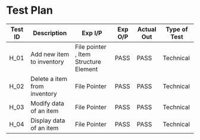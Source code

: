 # Test Plan

| Test ID | Description | Exp I/P | Exp O/P | Actual Out | Type of Test|
|-|-|-|-|-|-|
| H_01 | Add new item to inventory | File pointer , Item Structure Element | PASS | PASS | Technical |
| H_02 | Delete a item from inventory | File Pointer|  PASS | PASS | Technical |
| H_03 | Modify data of an item| File Pointer | PASS | PASS | Technical |
| H_04 | Display data of an item | File Pointer | PASS | PASS | Technical |
